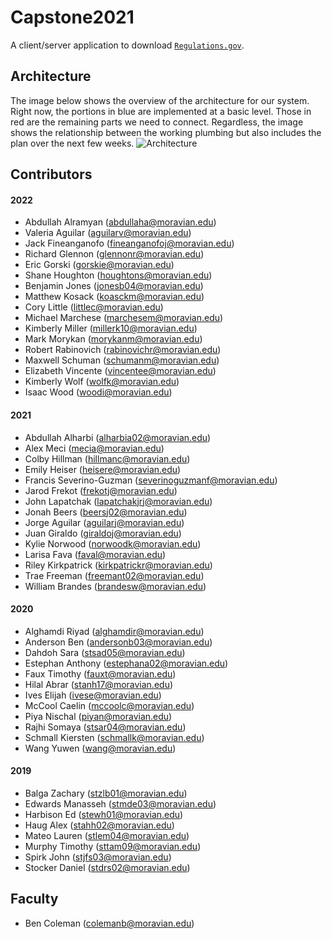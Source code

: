 # Capstone2021

A client/server application to download [`Regulations.gov`](https://www.regulations.gov/).

## Architecture
The image below shows the overview of the architecture for our system. Right now, the portions in blue are implemented at a basic level. Those in red are the remaining parts we need to connect. Regardless, the image shows the relationship between the working plumbing but also includes the plan over the next few weeks.
![Architecture](Architecture.png)

## Contributors

#### 2022

* Abdullah Alramyan (abdullaha@moravian.edu)
* Valeria Aguilar (aguilarv@moravian.edu)
* Jack Fineanganofo (fineanganofoj@moravian.edu)
* Richard Glennon (glennonr@moravian.edu)
* Eric Gorski (gorskie@moravian.edu)
* Shane Houghton (houghtons@moravian.edu)
* Benjamin Jones (jonesb04@moravian.edu)
* Matthew Kosack (koasckm@moravian.edu)
* Cory Little (littlec@moravian.edu)
* Michael Marchese (marchesem@moravian.edu)
* Kimberly Miller (millerk10@moravian.edu)
* Mark Morykan (morykanm@moravian.edu)
* Robert Rabinovich (rabinovichr@moravian.edu)
* Maxwell Schuman (schumanm@moravian.edu)
* Elizabeth Vincente (vincentee@moravian.edu)
* Kimberly Wolf (wolfk@moravian.edu)
* Isaac Wood (woodi@moravian.edu)

#### 2021

* Abdullah Alharbi (alharbia02@moravian.edu)
* Alex Meci (mecia@moravian.edu)
* Colby Hillman (hillmanc@moravian.edu)
* Emily Heiser (heisere@moravian.edu)
* Francis Severino-Guzman (severinoguzmanf@moravian.edu)
* Jarod Frekot (frekotj@moravian.edu)
* John Lapatchak (lapatchakjrj@moravian.edu)
* Jonah Beers (beersj02@moravian.edu)
* Jorge Aguilar (aguilarj@moravian.edu)
* Juan Giraldo (giraldoj@moravian.edu)
* Kylie Norwood (norwoodk@moravian.edu)
* Larisa Fava (faval@moravian.edu)
* Riley Kirkpatrick (kirkpatrickr@moravian.edu)
* Trae Freeman (freemant02@moravian.edu)
* William Brandes (brandesw@moravian.edu)

#### 2020

* Alghamdi Riyad (alghamdir@moravian.edu)
* Anderson Ben (andersonb03@moravian.edu)
* Dahdoh Sara (stsad05@moravian.edu)
* Estephan Anthony (estephana02@moravian.edu)
* Faux Timothy (fauxt@moravian.edu)
* Hilal Abrar (stanh17@moravian.edu)
* Ives Elijah (ivese@moravian.edu)
* McCool Caelin (mccoolc@moravian.edu)
* Piya Nischal (piyan@moravian.edu)
* Rajhi Somaya (stsar04@moravian.edu)
* Schmall Kiersten (schmallk@moravian.edu)
* Wang Yuwen (wang@moravian.edu)

#### 2019

* Balga Zachary (stzlb01@moravian.edu) 
* Edwards Manasseh (stmde03@moravian.edu)
* Harbison Ed (stewh01@moravian.edu)
* Haug Alex (stahh02@moravian.edu)
* Mateo Lauren (stlem04@moravian.edu)
* Murphy Timothy (sttam09@moravian.edu)
* Spirk John (stjfs03@moravian.edu)
* Stocker Daniel (stdrs02@moravian.edu)

## Faculty
* Ben Coleman (colemanb@moravian.edu)
